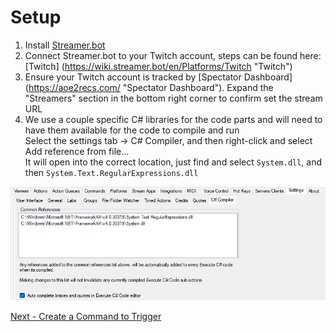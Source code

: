 # Setup

1. Install [Streamer.bot](https://streamer.bot/ "Streamer.bot")
2. Connect Streamer.bot to your Twitch account, steps can be found here: [Twitch] (https://wiki.streamer.bot/en/Platforms/Twitch "Twitch")
3. Ensure your Twitch account is tracked by [Spectator Dashboard] (https://aoe2recs.com/ "Spectator Dashboard"). Expand the "Streamers" section in the bottom right corner to confirm set the stream URL
4. We use a couple specific C# libraries for the code parts and will need to have them available for the code to compile and run\
Select the settings tab -> C# Compiler, and then right-click and select Add reference from file...\
It will open into the correct location, just find and select ```System.dll```, and then ```System.Text.RegularExpressions.dll```
<img title="C# Compiler settings" src="../images/C sharp Compiler settings.png">

[Next - Create a Command to Trigger](/1-command-trigger.md)